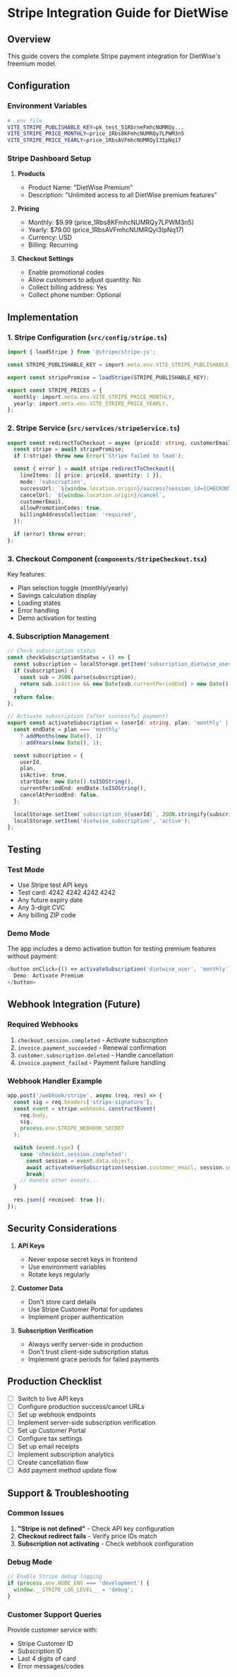 # Stripe Integration Guide for DietWise

## Overview
This guide covers the complete Stripe payment integration for DietWise's freemium model.

## Configuration

### Environment Variables
```bash
# .env file
VITE_STRIPE_PUBLISHABLE_KEY=pk_test_51RbrneFmhcNUMRQy...
VITE_STRIPE_PRICE_MONTHLY=price_1Rbs8KFmhcNUMRQy7LPWM3n5
VITE_STRIPE_PRICE_YEARLY=price_1RbsAVFmhcNUMRQyI3IpNq17
```

### Stripe Dashboard Setup

1. **Products**
   - Product Name: "DietWise Premium"
   - Description: "Unlimited access to all DietWise premium features"

2. **Pricing**
   - Monthly: $9.99 (price_1Rbs8KFmhcNUMRQy7LPWM3n5)
   - Yearly: $79.00 (price_1RbsAVFmhcNUMRQyI3IpNq17)
   - Currency: USD
   - Billing: Recurring

3. **Checkout Settings**
   - Enable promotional codes
   - Allow customers to adjust quantity: No
   - Collect billing address: Yes
   - Collect phone number: Optional

## Implementation

### 1. Stripe Configuration (`src/config/stripe.ts`)
```typescript
import { loadStripe } from '@stripe/stripe-js';

const STRIPE_PUBLISHABLE_KEY = import.meta.env.VITE_STRIPE_PUBLISHABLE_KEY;

export const stripePromise = loadStripe(STRIPE_PUBLISHABLE_KEY);

export const STRIPE_PRICES = {
  monthly: import.meta.env.VITE_STRIPE_PRICE_MONTHLY,
  yearly: import.meta.env.VITE_STRIPE_PRICE_YEARLY,
};
```

### 2. Stripe Service (`src/services/stripeService.ts`)
```typescript
export const redirectToCheckout = async (priceId: string, customerEmail?: string) => {
  const stripe = await stripePromise;
  if (!stripe) throw new Error('Stripe failed to load');

  const { error } = await stripe.redirectToCheckout({
    lineItems: [{ price: priceId, quantity: 1 }],
    mode: 'subscription',
    successUrl: `${window.location.origin}/success?session_id={CHECKOUT_SESSION_ID}`,
    cancelUrl: `${window.location.origin}/cancel`,
    customerEmail,
    allowPromotionCodes: true,
    billingAddressCollection: 'required',
  });

  if (error) throw error;
};
```

### 3. Checkout Component (`components/StripeCheckout.tsx`)
Key features:
- Plan selection toggle (monthly/yearly)
- Savings calculation display
- Loading states
- Error handling
- Demo activation for testing

### 4. Subscription Management
```typescript
// Check subscription status
const checkSubscriptionStatus = () => {
  const subscription = localStorage.getItem('subscription_dietwise_user');
  if (subscription) {
    const sub = JSON.parse(subscription);
    return sub.isActive && new Date(sub.currentPeriodEnd) > new Date();
  }
  return false;
};

// Activate subscription (after successful payment)
export const activateSubscription = (userId: string, plan: 'monthly' | 'yearly') => {
  const endDate = plan === 'monthly' 
    ? addMonths(new Date(), 1) 
    : addYears(new Date(), 1);

  const subscription = {
    userId,
    plan,
    isActive: true,
    startDate: new Date().toISOString(),
    currentPeriodEnd: endDate.toISOString(),
    cancelAtPeriodEnd: false,
  };

  localStorage.setItem(`subscription_${userId}`, JSON.stringify(subscription));
  localStorage.setItem('dietwise_subscription', 'active');
};
```

## Testing

### Test Mode
- Use Stripe test API keys
- Test card: 4242 4242 4242 4242
- Any future expiry date
- Any 3-digit CVC
- Any billing ZIP code

### Demo Mode
The app includes a demo activation button for testing premium features without payment:
```typescript
<button onClick={() => activateSubscription('dietwise_user', 'monthly')}>
  Demo: Activate Premium
</button>
```

## Webhook Integration (Future)

### Required Webhooks
1. `checkout.session.completed` - Activate subscription
2. `invoice.payment_succeeded` - Renewal confirmation
3. `customer.subscription.deleted` - Handle cancellation
4. `invoice.payment_failed` - Payment failure handling

### Webhook Handler Example
```typescript
app.post('/webhook/stripe', async (req, res) => {
  const sig = req.headers['stripe-signature'];
  const event = stripe.webhooks.constructEvent(
    req.body,
    sig,
    process.env.STRIPE_WEBHOOK_SECRET
  );

  switch (event.type) {
    case 'checkout.session.completed':
      const session = event.data.object;
      await activateUserSubscription(session.customer_email, session.subscription);
      break;
    // Handle other events...
  }

  res.json({ received: true });
});
```

## Security Considerations

1. **API Keys**
   - Never expose secret keys in frontend
   - Use environment variables
   - Rotate keys regularly

2. **Customer Data**
   - Don't store card details
   - Use Stripe Customer Portal for updates
   - Implement proper authentication

3. **Subscription Verification**
   - Always verify server-side in production
   - Don't trust client-side subscription status
   - Implement grace periods for failed payments

## Production Checklist

- [ ] Switch to live API keys
- [ ] Configure production success/cancel URLs
- [ ] Set up webhook endpoints
- [ ] Implement server-side subscription verification
- [ ] Set up Customer Portal
- [ ] Configure tax settings
- [ ] Set up email receipts
- [ ] Implement subscription analytics
- [ ] Create cancellation flow
- [ ] Add payment method update flow

## Support & Troubleshooting

### Common Issues
1. **"Stripe is not defined"** - Check API key configuration
2. **Checkout redirect fails** - Verify price IDs match
3. **Subscription not activating** - Check webhook configuration

### Debug Mode
```typescript
// Enable Stripe debug logging
if (process.env.NODE_ENV === 'development') {
  window.__STRIPE_LOG_LEVEL__ = 'debug';
}
```

### Customer Support Queries
Provide customer service with:
- Stripe Customer ID
- Subscription ID
- Last 4 digits of card
- Error messages/codes